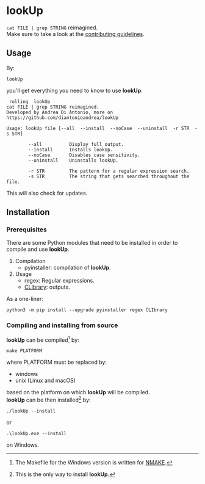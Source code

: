 # lookUp

`cat FILE | grep STRING` reimagined.  
Make sure to take a look at the [contributing guidelines](https://github.com/diantonioandrea/lookUp/blob/main/.github/CONTRIBUTING.md).

## Usage

By:

	lookUp

you'll get everything you need to know to use **lookUp**:

	 rolling  lookUp 
	cat FILE | grep STRING reimagined.
	Developed by Andrea Di Antonio, more on https://github.com/diantonioandrea/lookUp

	Usage: lookUp file [--all  --install  --noCase  --uninstall  -r STR  -s STR]

			--all          Display full output.
			--install      Installs lookUp.
			--noCase       Disables case sensitivity.
			--uninstall    Uninstalls lookUp.

			-r STR         The pattern for a regular expression search.
			-s STR         The string that gets searched throughout the file.

This will also check for updates.

## Installation

### Prerequisites

There are some Python modules that need to be installed in order to compile and use **lookUp**.

1. Compilation
	* pyinstaller: compilation of **lookUp**.
2. Usage
	* regex: Regular expressions.
	* [CLIbrary](https://github.com/diantonioandrea/CLIbrary): outputs.

As a one-liner:

	python3 -m pip install --upgrade pyinstaller regex CLIbrary

### Compiling and installing from source

**lookUp** can be compiled[^1] by:

	make PLATFORM

where PLATFORM must be replaced by:

* windows
* unix (Linux and macOS)

based on the platform on which **lookUp** will be compiled.  
**lookUp** can be then installed[^2] by:

	./lookUp --install

or

	.\lookUp.exe --install

on Windows.

[^1]: The Makefile for the Windows version is written for [NMAKE](https://learn.microsoft.com/en-gb/cpp/build/reference/nmake-reference?view=msvc-170).
[^2]: This is the only way to install **lookUp**.